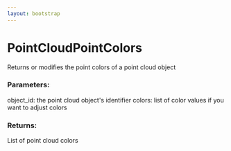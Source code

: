 ```yaml
---
layout: bootstrap
---
```


# PointCloudPointColors

Returns or modifies the point colors of a point cloud object
        

### Parameters:

object_id: the point cloud object's identifier
colors: list of color values if you want to adjust colors
        

### Returns:


List of point cloud colors
        
